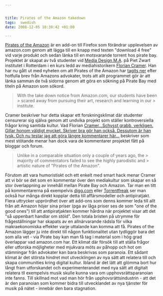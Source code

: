 ```yaml
---


title: Pirates of the Amazon takedown
tags:  swedish 
date: 2008-12-05 10:39:42 +01:00

---
```


[Pirates of the Amazon](http://74.125.77.132/search?q=cache:http://www.pirates-of-the-amazon.com/) är en add-on till Firefox som förändrar upplevelsen av amazon.com genom att lägga till en knapp med texten "download 4 free" vid varje produkt och sedan länka till en motsvarande torrent hos pirate bay. Projektet är skapat av två studenter vid [Media Design M.A](http://pzwart.wdka.hro.nl/mdma/). på Piet Zwart institutet i Rotterdam i en kurs ledd av mediahistorikern [Florian Cramer](http://copyriot.blogspot.com/2005/08/florian-cramer-om-ord-som-blir-ktt.html). Han har nu gått ut med nyheten om att Pirates of the Amazon har [tagits ner](http://pirates-of-the-amazon.com/) efter hotfulla brev från Amazons advokater, trots att allt programmet gör är att länka samman de två sidorna genom att göra en sökning på Pirate Bay med titeln på Amazon som sökord.

> With the take down notice from Amazon.com, our students have been > scared away from pursuing their art, research and learning in our > institute.

Cramer beskriver hur detta skapar ett forskningsklimat där studenter censurerar sig själva genom att undvika projekt som ställer kontroversiella frågor kring samtida kultur. Vad Florian [Cramer...Schysst grabb, verkligen. Gillar honom väldigt mycket. Skriver bra gör han också. Dessutom är han tysk. Och nu testar jag att göra längre kommentarer här...](#) beskriver som mest stötande menar han dock vara de kommentarer projektet fått på bloggar och forum.

> Unlike in a comparable situation only a couple of years ago, the > majority of commentators failed to see the highly parodistic and > artistic nature of "Pirates of the Amazon".

Förutom att vara humoristiskt och ett enkelt med smart hack menar Cramer att vi bör se det som en kommentar över den mediakultur som skapar en så stor överlappning av innehåll mellan Pirate Bay och Amazon. Tar man en titt på kommentarerna på exempelvis [digg.com](http://digg.com/tech_news/Shop_Amazon_For_Free_w_Firefox_Add_on_Linking_to_Pirate_Bay) eller [Torrentfreak](http://torrentfreak.com/firefox-pirates-take-over-amazon-081203/) ser man också hur många direkt kopplar detta till affärsmodeller och antipiratjakt. Flera uttrycker upprördhet över att add-ons som denns kommer leda till allt från att Amazon höjer sina priser (pga av låga priser ses de som "one of the good ones") till att antipiratjakten kommer hårdna när projektet visar att det "så uppenbart handlar om stöld". Den totala bristen på utrymme för frågeställningar har skapats av en allnärvarande rädsla för vilka makraekonomiska effekter varje uttalande kan komma att få. Pirates of the Amazon lägger ju inte direkt till någon funktionalitet utan tydliggör bara det som alla vet - via Pirate bay kan man få tag i material som i hög grad överlappar vad amazon.com har. Ett klimat där försök till att ställa frågor eller utforska möjligheter med mjukvara möts av påhopp och hot om stämningar från advokater kan bara beskrivas som paranoia. Ett sådant klimat är det största hindret mot utvecklingen av nya sätt att relatera till och skapa communities kring digital kultur. Ibland är det lätt att glömma bort hur långt fram utforskandet och experimenterandet med nya sätt att digitalt relatera tll exempelvis musik skulle kunna vara om upphovsrättsparanoian inte fanns. Till skillnad mot vad man hör från upphovsrättsindustrin - att det är den paranoian som kommer bidra till utvecklandet av nya tjänster för musik på nätet - innebär den bara stagnation.
